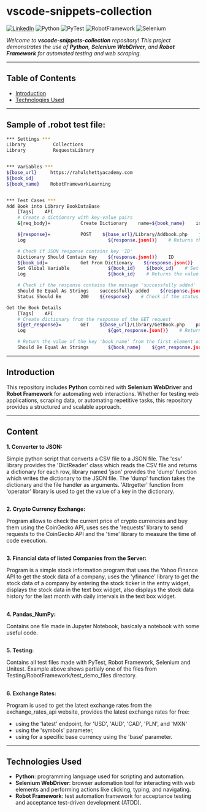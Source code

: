 # vscode-snippets-collection

[![LinkedIn](https://img.shields.io/badge/LinkedIn-PatrykSkarżyński-blue?style=flat&logo=linkedin)](https://www.linkedin.com/in/patryk-skarżyński-b20690173/)
![Python](https://img.shields.io/badge/Python-3.8%2B-green)
![PyTest](https://img.shields.io/badge/PyTest-3.8%2B-yellow)
![RobotFramework](https://img.shields.io/badge/RobotFramework-5.0%2B-orange)
![Selenium](https://img.shields.io/badge/Selenium-4.0%2B-red)

*Welcome to **vscode-snippets-collection** repository! This project demonstrates the use of **Python**, **Selenium WebDriver**, and **Robot Framework** for automated testing and web scraping.*

---

## Table of Contents

- [Introduction](#introduction)
- [Technologies Used](#technologies-used)

---

## Sample of .robot test file:
```bash
*** Settings ***
Library          Collections
Library          RequestsLibrary


*** Variables ***
${base_url}     https://rahulshettyacademy.com
${book_id}
${book_name}    RobotFrameworkLearning


*** Test Cases ***
Add Book into Library BookDataBase
    [Tags]    API
    # Create a dictionary with key-value pairs
    &{req_body}=           Create Dictionary    name=${book_name}    isbn=9874    aisle=332145    author=Patryk Skarzynski

    ${response}=           POST    ${base_url}/Library/Addbook.php    json=${req_body}    expected_status=200    # Create dictionary from the response of the POST request
    Log                              ${response.json()}    # Returns the response in JSON format

    # Check if JSON response contains key 'ID'
    Dictionary Should Contain Key    ${response.json()}    ID
    ${book_id}=            Get From Dictionary    ${response.json()}    ID
    Set Global Variable              ${book_id}    ${book_id}    # Set the value of the key 'ID' as a global variable
    Log                              ${book_id}    # Returns the value of the key 'ID'

    # Check if the response contains the message 'successfully added'
    Should Be Equal As Strings    successfully added    ${response.json()}[Msg]    # Returns the value of the key 'Msg'
    Status Should Be       200    ${response}    # Check if the status code is 200

Get the Book Details
    [Tags]    API
    # Create dictionary from the response of the GET request
    ${get_response}=       GET    ${base_url}/Library/GetBook.php    params=ID=${book_id}    expected_status=200    # Create dictionary from the response of the GET request
    Log                              ${get_response.json()}    # Returns the response in JSON format

    # Return the value of the key 'book_name' from the first element of the response as list of dictionaries
    Should Be Equal As Strings       ${book_name}    ${get_response.json()}[0][book_name]
```

---

## Introduction

This repository includes **Python** combined with **Selenium WebDriver** and **Robot Framework** for automating web interactions.
Whether for testing web applications, scraping data, or automating repetitive tasks, this repository provides a structured and scalable approach.

---

## Content

**1. Converter to JSON:**

  Simple python script that converts a CSV file to a JSON file.
  The 'csv' library provides the 'DictReader' class which reads the CSV file and returns a dictionary for each row,
  library named 'json' provides the 'dump' function which writes the dictionary to the JSON file. The 'dump' function takes the dictionary and the file handler as arguments.
  'Attrgetter' function from 'operator' library is used to get the value of a key in the dictionary.

## 

**2. Crypto Currency Exchange:**
  
  Program allows to check the current price of crypto currencies and buy them using the CoinGecko API,
  uses ses the 'requests' library to send requests to the CoinGecko API and the 'time' library to measure the time of code execution.

## 

**3. Financial data of listed Companies from the Server:**

  Program is a simple stock information program that uses the Yahoo Finance API to get the stock data of a company,
  uses the 'yfinance' library to get the stock data of a company by entering the stock ticker in the entry widget,
  displays the stock data in the text box widget, also displays the stock data history for the last month with daily intervals in the text box widget.

## 

**4. Pandas_NumPy:**
  
  Contains one file made in Jupyter Notebook, basicaly a notebook with some useful code.

## 

**5. Testing:**
  
  Contains all test files made with PyTest, Robot Framework, Selenium and Unitest.
  Example above shows partialy one of the files from Testing/RobotFramework/test_demo_files directory.

## 

**6. Exchange Rates:**
  
  Program is used to get the latest exchange rates from the exchange_rates_api website, provides the latest exchange rates for free:
  * using the 'latest' endpoint, for 'USD', 'AUD', 'CAD', 'PLN', and 'MXN'
  * using the 'symbols' parameter,
  * using for a specific base currency using the 'base' parameter.

---

## Technologies Used

- **Python**: programming language used for scripting and automation.
- **Selenium WebDriver**: browser automation tool for interacting with web elements and performing actions like clicking, typing, and navigating.
- **Robot Framework**: test automation framework for acceptance testing and acceptance test-driven development (ATDD).

##
